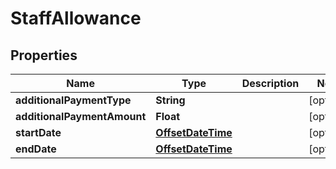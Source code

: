 
# StaffAllowance

## Properties
Name | Type | Description | Notes
------------ | ------------- | ------------- | -------------
**additionalPaymentType** | **String** |  |  [optional]
**additionalPaymentAmount** | **Float** |  |  [optional]
**startDate** | [**OffsetDateTime**](OffsetDateTime.md) |  |  [optional]
**endDate** | [**OffsetDateTime**](OffsetDateTime.md) |  |  [optional]



